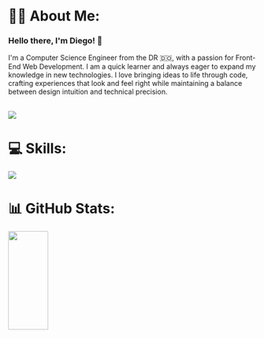 

# 🧑‍💻 About Me:
### Hello there, I'm Diego! 👋
I'm a Computer Science Engineer from the DR 🇩🇴, with a passion for Front-End Web Development. I am a quick learner and always eager to expand my knowledge in new technologies. I love bringing ideas to life through code, crafting experiences that look and feel right while maintaining a balance between design intuition and technical precision.
<br><br>

<a href="https://www.linkedin.com/in/dlopezl/">
 <img src="https://img.shields.io/badge/Diego%20Lopez-blue?style=for-the-badge&logo=linkedin&logoColor=white"/>
</a>
<br>

# 💻 Skills:
<img src="https://skillicons.dev/icons?i=react,ts,js,tailwind,html,css,firebase,mysql,git,vscode,figma" /> 
<br>

# 📊 GitHub Stats:
<img align="center" width="40%" height="200" src="https://github-readme-stats.vercel.app/api/top-langs/?username=diegolopezl&theme=dark&hide_border=false&include_all_commits=true&count_private=true&layout=compact"/>
<br><br>
